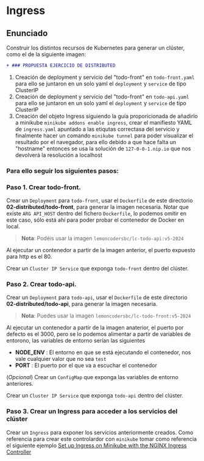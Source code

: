 # Ingress

## Enunciado

Construir los distintos recursos de Kubernetes para generar un clúster, como el de la siguiente imagen:

```diff
+ ### PROPUESTA EJERCICIO DE DISTRIBUTED
```
1. Creación de deployment y servicio del "todo-front" en `todo-front.yaml` para ello se juntaron en un solo yaml el `deployment` y `service` de tipo ClusterIP
2. Creación de deployment y servicio del "todo-front" en `todo-api.yaml` para ello se juntaron en un solo yaml el `deployment` y `service` de tipo ClusterIP
3. Creación del objeto Ingress siguiendo la guía proporicionada de añadirlo a minikube `minikube addons enable ingress`, crear el manifiesto YAML de `ingress.yaml` apuntado a las etiqutas correctasa del servicio y finalmente hacer un comando `minikube tunnel` para poder visualizar el resultado por el navegador, para ello debido a que hace falta un "hostname" entonces se usa la solución de `127-0-0-1.nip.io` que nos devolverá la resolución a localhost

### Para ello seguir los siguientes pasos:

### Paso 1. Crear todo-front.

Crear un `Deployment` para `todo-front`, usar el `Dockerfile` de este directorio **02-distributed/todo-front**, para generar la imagen necesaria. Notar que existe `ARG API_HOST` dentro del fichero `Dockerfile`, lo podemos omitir en este caso, sólo está ahí para poder probar el contenedor de Docker en local.

> **Nota**: Podéis usar la imagen `lemoncodersbc/lc-todo-api:v5-2024`

Al ejecutar un contenedor a partir de la imagen anterior, el puerto expuesto para http es el 80. 

Crear un `Cluster IP Service` que exponga `todo-front` dentro del clúster.

### Paso 2. Crear todo-api.

Crear un `Deployment` para `todo-api`, usar el `Dockerfile` de este directorio **02-distributed/todo-api**, para generar la imagen necesaria.

> **Nota**: Puedes usar la imagen `lemoncodersbc/lc-todo-front:v5-2024`

Al ejecutar un contenedor a partir de la imagen anaterior, el puerto por defecto es el 3000, pero se lo podemos alimentar a partir de  variables de entorono, las variables de entorno serían las siguientes

* **NODE_ENV** : El entorno en que se está ejecutando el contenedor, nos vale cualquier valor que no sea `test`
* **PORT** : El puerto por el que va a escuchar el contenedor

(_Opcional_) Crear un `ConfigMap` que exponga las variables de entorno anteriores. 

Crear un `Cluster IP Service` que exponga `todo-api` dentro del clúster.

### Paso 3. Crear un Ingress para acceder a los servicios del clúster

Crear un `Ingress` para exponer los servicios anteriormente creados. Como referencia para crear este controlardor con `minikube` tomar como referencia el siguiente ejemplo [Set up Ingress on Minikube with the NGINX Ingress Controller](https://kubernetes.io/docs/tasks/access-application-cluster/ingress-minikube/)



